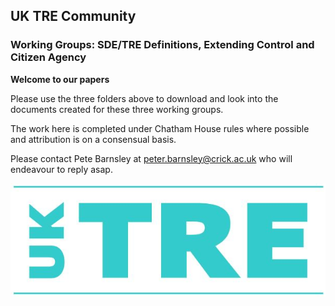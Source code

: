 ## UK TRE Community
### Working Groups:  SDE/TRE Definitions, Extending Control and Citizen Agency

**Welcome to our papers**

Please use the three folders above to download and look into the documents created for these three working groups.

The work here is completed under Chatham House rules where possible and attribution is on a consensual basis.

Please contact Pete Barnsley at <peter.barnsley@crick.ac.uk> who will endeavour to reply asap.

![TRE UK Logo](/assets/images/TRECommunity_logo.JPG)
